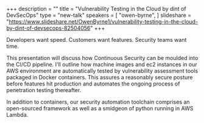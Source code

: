 +++
description = ""
title = "Vulnerability Testing in the Cloud by dint of DevSecOps"
type = "new-talk"
speakers = [
        "owen-byrne",
]
slideshare = "https://www.slideshare.net/OwenByrne1/vulnerability-testing-in-the-cloud-by-dint-of-devsecops-82504056"
+++
<p>Developers want speed. Customers want features. Security teams want time.</p>

<p>This presentation will discuss how Continuous Security can be moulded into the CI/CD pipeline. I'll outline how machine images and ec2 instances in our AWS environment are automatically tested by vulnerability assessment tools packaged in Docker containers. This assures a reasonably secure posture before features hit production and automates the ongoing process of penetration testing thereafter.</p>

<p>In addition to containers, our security automation toolchain comprises an open-sourced framework as well as a smidgeon of python running in AWS Lambda.</p>